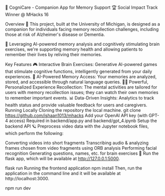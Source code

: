 🧠 CogniCare - Companion App for Memory Support
🏆 Social Impact Track Winner @ MHacks 16

Overview
🚀 This project, built at the University of Michigan, is designed as a companion for individuals facing memory recollection challenges, including those at risk of Alzheimer's disease or Dementia.

🤖 Leveraging AI-powered memory analysis and cognitively stimulating brain exercises, we're supporting memory health and allowing patients to remember their lives by reliving their memories.

Key Features
🎮 Interactive Brain Exercises: Generative AI-powered games that stimulate cognitive functions, intelligently generated from your daily experiences.
🤖 AI-Powered Memory Access: Your memories are analyzed, stored, and accessible through natural language queries.
👩‍💻 Powerful, Personalized Experience Recollection: The mental activities are tailored for users with memory recollection issues; they can watch their own memories to remember important events.
📊 Data-Driven Insights: Analytics to track health status and provide valuable feedback for users and caregivers.
Running Locally
Cloning the repository the local machine.
git clone https://github.com/ishaan1013/mhacks
Add your OpenAI API key (with GPT-4 access)
Required in backend/app.py and backend/gpt_4.ipynb
Setup the backend API
🪐 Preprocess video data with the Jupyter notebook files, which perform the following:

Converting videos into short fragments
Transcribing audio & analyzing frames chosen from video fragments using ORB analysis
Performing facial recognition
Generating questions, names, etc. for brain exercises
🐍 Run the flask app, which will be available at http://127.0.0.1:5000.

flask run
Running the frontend application
npm install
Then, run the application in the command line and it will be available at http://localhost:3000.

npm run dev
